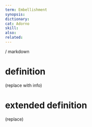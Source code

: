 ```yaml
---
term: Embellishment
synopsis:
dictionary:
cat: Adorno
skill: 
also: 
related: 
---
```

/ 
  markdown
  # definition
  (replace with info)
  # extended definition
  (replace)
